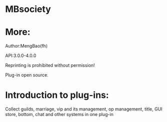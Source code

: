 # MBsociety
# More:
Author:MengBao(fh)

API:3.0.0-4.0.0

Reprinting is prohibited without permission!

Plug-in open source.

# Introduction to plug-ins:
Collect guilds, marriage, vip and its management, op management, title, GUI store, bottom, chat and other systems in one plug-in 
